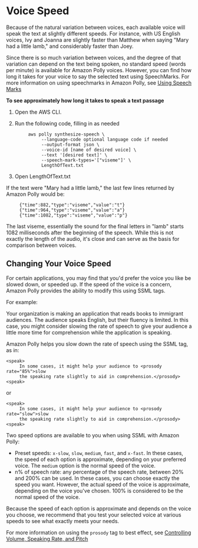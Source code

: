 # Voice Speed<a name="voice-speed-vip"></a>

Because of the natural variation between voices, each available voice will speak the text at slightly different speeds\. For instance, with US English voices, Ivy and Joanna are slightly faster than Matthew when saying "Mary had a little lamb," and considerably faster than Joey\.

Since there is so much variation between voices, and the degree of that variation can depend on the text being spoken, no standard speed \(words per minute\) is available for Amazon Polly voices\. However, you can find how long it takes for your voice to say the selected text using SpeechMarks\. For more information on using speechmarks in Amazon Polly, see [Using Speech Marks ](using-speechmarks.md)

**To see approximately how long it takes to speak a text passage**

1. Open the AWS CLI\.

1. Run the following code, filling in as needed

   ```
        aws polly synthesize-speech \
             --language-code optional language code if needed
             --output-format json \
             --voice-id [name of desired voice] \
             --text '[desired text]' \
             --speech-mark-types='["viseme"]' \
             LengthOfText.txt
   ```

1. Open LengthOfText\.txt

If the text were "Mary had a little lamb," the last few lines returned by Amazon Polly would be:

```
     {"time":882,"type":"viseme","value":"t"}
     {"time":964,"type":"viseme","value":"a"}
     {"time":1082,"type":"viseme","value":"p"}
```

The last viseme, essentially the sound for the final letters in "lamb" starts 1082 milliseconds after the beginning of the speech\. While this is not exactly the length of the audio, it's close and can serve as the basis for comparison between voices\. 

## Changing Your Voice Speed<a name="voice-speed-change-vip"></a>

 For certain applications, you may find that you'd prefer the voice you like be slowed down, or speeded up\. If the speed of the voice is a concern, Amazon Polly provides the ability to modify this using SSML tags\.

For example:

Your organization is making an application that reads books to immigrant audiences\. The audience speaks English, but their fluency is limited\. In this case, you might consider slowing the rate of speech to give your audience a little more time for comprehension while the application is speaking\.

Amazon Polly helps you slow down the rate of speech using the SSML <prosody> tag, as in: 

```
<speak>
     In some cases, it might help your audience to <prosody rate="85%">slow 
     the speaking rate slightly to aid in comprehension.</prosody>
<speak>
```

or

```
<speak>
     In some cases, it might help your audience to <prosody rate="slow">slow 
     the speaking rate slightly to aid in comprehension.</prosody>
<speak>
```

Two speed options are available to you when using SSML with Amazon Polly:
+ Preset speeds: `x-slow`, `slow`, `medium`, `fast`, and `x-fast`\. In these cases, the speed of each option is approximate, depending on your preferred voice\. The `medium` option is the normal speed of the voice\.
+ n% of speech rate: any percentage of the speech rate, between 20% and 200% can be used\. In these cases, you can choose exactly the speed you want\. However, the actual speed of the voice is approximate, depending on the voice you've chosen\. 100% is considered to be the normal speed of the voice\.



Because the speed of each option is approximate and depends on the voice you choose, we recommend that you test your selected voice at various speeds to see what exactly meets your needs\. 

For more information on using the `prosody` tag to best effect, see [Controlling Volume, Speaking Rate, and Pitch ](supportedtags.md#prosody-tag)